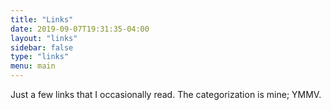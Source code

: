 ```yaml
---
title: "Links"
date: 2019-09-07T19:31:35-04:00
layout: "links"
sidebar: false
type: "links"
menu: main
---
```

Just a few links that I occasionally read. The categorization is mine; YMMV.

